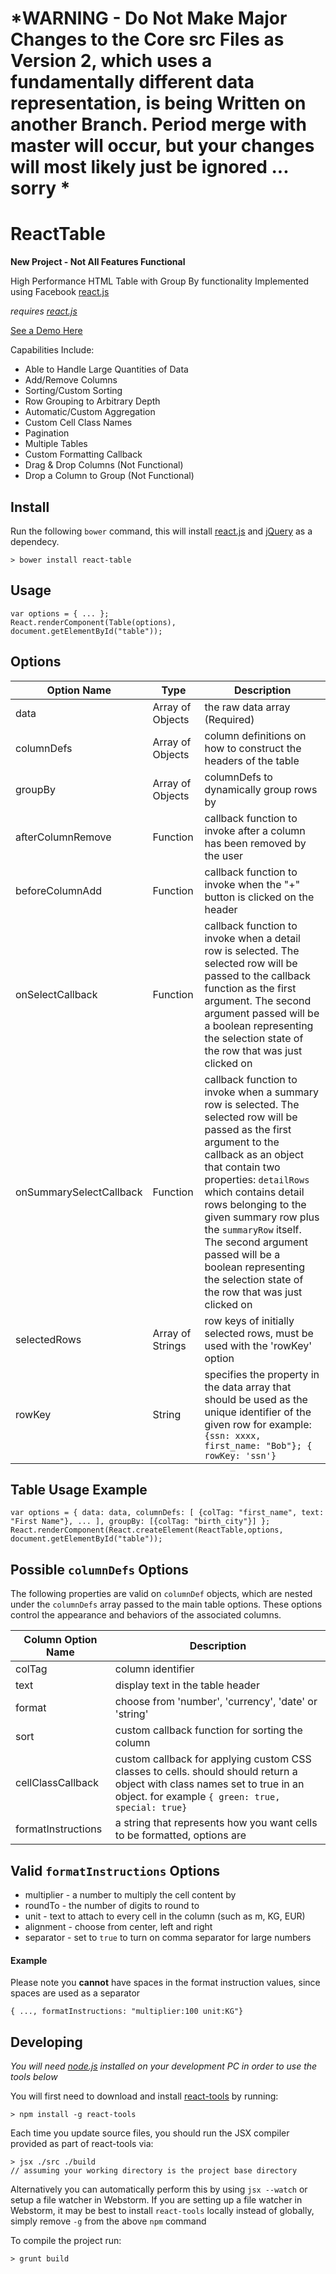 # *WARNING - Do Not Make Major Changes to the Core src Files as Version 2, which uses a fundamentally different data representation, is being Written on another Branch. Period merge with master will occur, but your changes will most likely just be ignored ... sorry * 
# ReactTable
**New Project - Not All Features Functional**

High Performance HTML Table with Group By functionality Implemented using Facebook [react.js](https://github.com/facebook/react)

*requires [react.js](https://github.com/facebook/react)*

[See a Demo Here](http://erfangc.github.io/ReactTable/)

Capabilities Include:
- Able to Handle Large Quantities of Data
- Add/Remove Columns
- Sorting/Custom Sorting
- Row Grouping to Arbitrary Depth
- Automatic/Custom Aggregation
- Custom Cell Class Names
- Pagination
- Multiple Tables
- Custom Formatting Callback
- Drag & Drop Columns (Not Functional)
- Drop a Column to Group (Not Functional)

## Install

Run the following `bower` command, this will install [react.js](https://github.com/facebook/react) and [jQuery](http://jquery.com/download/) as a dependecy.

    > bower install react-table

## Usage

    var options = { ... };
    React.renderComponent(Table(options), document.getElementById("table"));

## Options

Option Name        |Type              |Description
-------------------|------------------|------------
data               |Array of Objects|the raw data array (Required)
columnDefs         |Array of Objects|column definitions on how to construct the headers of the table
groupBy            |Array of Objects|columnDefs to dynamically group rows by
afterColumnRemove  |Function        |callback function to invoke after a column has been removed by the user
beforeColumnAdd    |Function        |callback function to invoke when the "+" button is clicked on the header
onSelectCallback   |Function        |callback function to invoke when a detail row is selected. The selected row will be passed to the callback function as the first argument. The second argument passed will be a boolean representing the selection state of the row that was just clicked on
onSummarySelectCallback|Function    |callback function to invoke when a summary row is selected. The selected row will be passed as the first argument to the callback as an object that contain two properties: `detailRows` which contains detail rows belonging to the given summary row plus the `summaryRow` itself. The second argument passed will be a boolean representing the selection state of the row that was just clicked on
selectedRows       |Array of Strings|row keys of initially selected rows, must be used with the 'rowKey' option
rowKey             |String          |specifies the property in the data array that should be used as the unique identifier of the given row for example: `{ssn: xxxx, first_name: "Bob"}; { rowKey: 'ssn'}`

## Table Usage Example

    var options = { data: data, columnDefs: [ {colTag: "first_name", text: "First Name"}, ... ], groupBy: [{colTag: "birth_city"}] };
    React.renderComponent(React.createElement(ReactTable,options, document.getElementById("table"));

## Possible `columnDefs` Options
The following properties are valid on `columnDef` objects, which are nested under the `columnDefs` array passed to the main table options. These options control the appearance and behaviors of the associated columns.

Column Option Name|Description
-------|------------------
colTag | column identifier
text   | display text in the table header
format | choose from 'number', 'currency', 'date' or 'string'
sort   | custom callback function for sorting the column
cellClassCallback | custom callback for applying custom CSS classes to cells. should should return a object with class names set to true in an object. for example `{ green: true, special: true}`
formatInstructions | a string that represents how you want cells to be formatted, options are

## Valid `formatInstructions` Options

* multiplier - a number to multiply the cell content by
* roundTo - the number of digits to round to
* unit - text to attach to every cell in the column (such as m, KG, EUR)
* alignment - choose from center, left and right
* separator - set to `true` to turn on comma separator for large numbers

#### Example
Please note you **cannot** have spaces in the format instruction values, since spaces are used as a separator

    { ..., formatInstructions: "multiplier:100 unit:KG"}

## Developing

*You will need [node.js](http://nodejs.org/download/) installed on your development PC in order to use the tools below*

You will first need to download and install [react-tools](http://facebook.github.io/react/docs/tooling-integration.html) by running:

    > npm install -g react-tools

Each time you update source files, you should run the JSX compiler provided as part of react-tools via:

    > jsx ./src ./build
    // assuming your working directory is the project base directory

Alternatively you can automatically perform this by using `jsx --watch` or setup a file watcher in Webstorm. If you are setting up a file watcher in Webstorm, it may be best to install `react-tools` locally instead of globally, simply remove `-g` from the above `npm` command

To compile the project run:

    > grunt build
